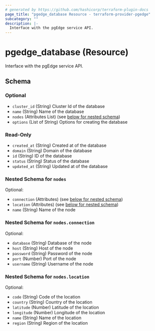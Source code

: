 ```yaml
---
# generated by https://github.com/hashicorp/terraform-plugin-docs
page_title: "pgedge_database Resource - terraform-provider-pgedge"
subcategory: ""
description: |-
  Interface with the pgEdge service API.
---
```


# pgedge_database (Resource)

Interface with the pgEdge service API.



<!-- schema generated by tfplugindocs -->
## Schema

### Optional

- `cluster_id` (String) Cluster Id of the database
- `name` (String) Name of the database
- `nodes` (Attributes List) (see [below for nested schema](#nestedatt--nodes))
- `options` (List of String) Options for creating the database

### Read-Only

- `created_at` (String) Created at of the database
- `domain` (String) Domain of the database
- `id` (String) ID of the database
- `status` (String) Status of the database
- `updated_at` (String) Updated at of the database

<a id="nestedatt--nodes"></a>
### Nested Schema for `nodes`

Optional:

- `connection` (Attributes) (see [below for nested schema](#nestedatt--nodes--connection))
- `location` (Attributes) (see [below for nested schema](#nestedatt--nodes--location))
- `name` (String) Name of the node

<a id="nestedatt--nodes--connection"></a>
### Nested Schema for `nodes.connection`

Optional:

- `database` (String) Database of the node
- `host` (String) Host of the node
- `password` (String) Password of the node
- `port` (Number) Port of the node
- `username` (String) Username of the node


<a id="nestedatt--nodes--location"></a>
### Nested Schema for `nodes.location`

Optional:

- `code` (String) Code of the location
- `country` (String) Country of the location
- `latitude` (Number) Latitude of the location
- `longitude` (Number) Longitude of the location
- `name` (String) Name of the location
- `region` (String) Region of the location
